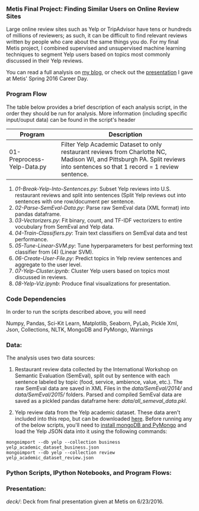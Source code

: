 ### Metis Final Project: Finding Similar Users on Online Review Sites
Large online review sites such as Yelp or TripAdvisor have tens or hundreds of millions of reviewers; as such, it can be difficult to find relevant reviews written by people who care about the same things you do. For my final Metis project, I combined supervised and unsupervised machine learning techniques to segment Yelp users based on topics most commonly discussed in their Yelp reviews.

You can read a full analysis on [my blog](http://www.huguedata.com/2016/07/15/yelp-me-out/), or check out the [presentation](https://github.com/whugue/Yelp-User-Similarity/blob/master/deck/Will_Yelp-Final.pdf) I gave at Metis' Spring 2016 Career Day.


### Program Flow
The table below provides a brief description of each analysis script, in the order they should be run for analysis. More information (including specific input/ouput data) can be found in the script's header

Program | Description | 
------- | ----------- |
01-Preprocess-Yelp-Data.py | Filter Yelp Academic Dataset to only restaurant reviews from Charlotte NC, Madison WI, and Pittsburgh PA. Split reviews into sentences so that 1 record = 1 review sentence.


1. *01-Break-Yelp-Into-Sentences.py*: Subset Yelp reviews into U.S. restaurant reviews and split into sentences (Split Yelp reviews out into sentences with one row/document per sentence.
2. *02-Parse-SemEval-Data.py*: Parse raw SemEval data (XML format) into pandas dataframe.
3. *03-Vectorizers.py*: Fit binary, count, and TF-IDF vectorizers to entire vocubulary from SemEval and Yelp data.
4. *04-Train-Classifiers.py*: Train text classifiers on SemEval data and test performance.
5. *05-Tune-Linear-SVM.py*: Tune hyperparameters for best performing text classifier from (4) (Linear SVM).
6. *06-Create-User-File.py*: Predict topics in Yelp review sentences and aggregate to the user level.
7. *07-Yelp-Cluster.ipynb*: Cluster Yelp users based on topics most discussed in reviews.
8. *08-Yelp-Viz.ipynb*: Produce final visualizations for presentation.




### Code Dependencies
In order to run the scripts described above, you will need 

Numpy, Pandas, Sci-Kit Learn, Matplotlib, Seaborn, PyLab, Pickle
Xml, Json, Collections, NLTK, MongoDB and PyMongo, Warnings


### Data:
The analysis uses two data sources:

1. Restaurant review data collected by the International Workshop on Semantic Evaluation (SemEval), split out by sentence with each sentence labeled by topic (food, service, ambience, value, etc.). The raw SemEval data are saved in XML Files in the *data/SemEval/2014/* and *data/SemEval/2015/* folders.
Parsed and compiled SemEval data are saved as a pickled pandas dataframe here: *data/all_semeval_data.pkl*.

2. Yelp review data from the Yelp academic dataset. These data aren't included into this repo, but can be downloaded [here](https://www.yelp.com/dataset_challenge). Before running any of the below scripts, you'll need to [install mongoDB and PyMongo](https://docs.mongodb.com/manual/installation/) and load the Yelp JSON data into it using the following commands:

```
mongoimport --db yelp --collection business yelp_academic_dataset_business.json
mongoimport --db yelp --collection review yelp_academic_dataset_review.json
```


### Python Scripts, IPython Notebooks, and Program Flows:



### Presentation:
*deck/*: Deck from final presentation given at Metis on 6/23/2016.